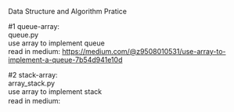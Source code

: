 Data Structure and Algorithm Pratice  


#1 queue-array:   
queue.py  
use array to implement queue  
read in medium: https://medium.com/@z9508010531/use-array-to-implement-a-queue-7b54d941e10d

#2 stack-array:   
array_stack.py    
use array to implement stack   
read in medium:　　 
